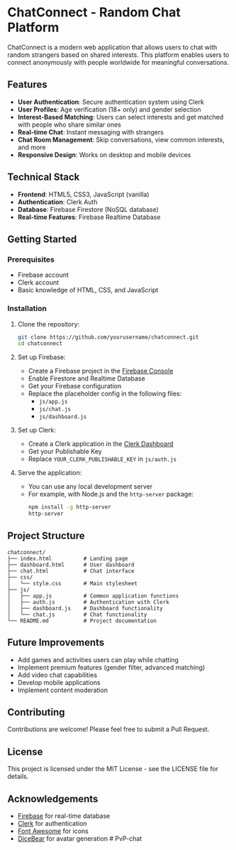 # ChatConnect - Random Chat Platform

ChatConnect is a modern web application that allows users to chat with random strangers based on shared interests. This platform enables users to connect anonymously with people worldwide for meaningful conversations.

## Features

- **User Authentication**: Secure authentication system using Clerk
- **User Profiles**: Age verification (18+ only) and gender selection
- **Interest-Based Matching**: Users can select interests and get matched with people who share similar ones
- **Real-time Chat**: Instant messaging with strangers
- **Chat Room Management**: Skip conversations, view common interests, and more
- **Responsive Design**: Works on desktop and mobile devices

## Technical Stack

- **Frontend**: HTML5, CSS3, JavaScript (vanilla)
- **Authentication**: Clerk Auth
- **Database**: Firebase Firestore (NoSQL database)
- **Real-time Features**: Firebase Realtime Database

## Getting Started

### Prerequisites

- Firebase account
- Clerk account
- Basic knowledge of HTML, CSS, and JavaScript

### Installation

1. Clone the repository:
   ```bash
   git clone https://github.com/yourusername/chatconnect.git
   cd chatconnect
   ```

2. Set up Firebase:
   - Create a Firebase project in the [Firebase Console](https://console.firebase.google.com/)
   - Enable Firestore and Realtime Database
   - Get your Firebase configuration
   - Replace the placeholder config in the following files:
     - `js/app.js`
     - `js/chat.js`
     - `js/dashboard.js`

3. Set up Clerk:
   - Create a Clerk application in the [Clerk Dashboard](https://dashboard.clerk.dev/)
   - Get your Publishable Key
   - Replace `YOUR_CLERK_PUBLISHABLE_KEY` in `js/auth.js`

4. Serve the application:
   - You can use any local development server
   - For example, with Node.js and the `http-server` package:
     ```bash
     npm install -g http-server
     http-server
     ```

## Project Structure

```
chatconnect/
├── index.html          # Landing page
├── dashboard.html      # User dashboard
├── chat.html           # Chat interface
├── css/
│   └── style.css       # Main stylesheet
├── js/
│   ├── app.js          # Common application functions
│   ├── auth.js         # Authentication with Clerk
│   ├── dashboard.js    # Dashboard functionality
│   └── chat.js         # Chat functionality
└── README.md           # Project documentation
```

## Future Improvements

- Add games and activities users can play while chatting
- Implement premium features (gender filter, advanced matching)
- Add video chat capabilities
- Develop mobile applications
- Implement content moderation

## Contributing

Contributions are welcome! Please feel free to submit a Pull Request.

## License

This project is licensed under the MIT License - see the LICENSE file for details.

## Acknowledgements

- [Firebase](https://firebase.google.com/) for real-time database
- [Clerk](https://clerk.dev/) for authentication
- [Font Awesome](https://fontawesome.com/) for icons
- [DiceBear](https://www.dicebear.com/) for avatar generation #   P v P - c h a t  
 